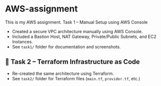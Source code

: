 # AWS-assignment
This is my AWS assignment.
Task 1 – Manual Setup using AWS Console
- Created a secure VPC architecture manually using AWS Console.
- Included a Bastion Host, NAT Gateway, Private/Public Subnets, and EC2 Instances.
- See `task1/` folder for documentation and screenshots.

## 📁 Task 2 – Terraform Infrastructure as Code
- Re-created the same architecture using Terraform.
- See `task2/` folder for Terraform files (`main.tf`, `provider.tf`, etc.)
